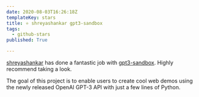 ```yaml
---
date: 2020-08-03T16:26:18Z
templateKey: stars
title: ⭐ shreyashankar gpt3-sandbox
tags:
  - github-stars
published: True

---
```


[shreyashankar](https://github.com/shreyashankar) has done a fantastic job with [gpt3-sandbox](https://github.com/shreyashankar/gpt3-sandbox). Highly recommend taking a look.

The goal of this project is to enable users to create cool web demos using the newly released OpenAI GPT-3 API with just a few lines of Python.
